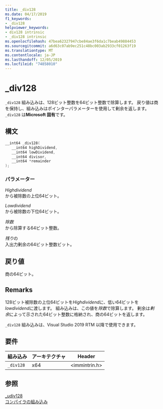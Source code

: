 ```yaml
---
title: _div128
ms.date: 04/17/2019
f1_keywords:
- _div128
helpviewer_keywords:
- div128 intrinsic
- _div128 intrinsic
ms.openlocfilehash: 47bea62327947cbe84ae3f6da1c7beab49884453
ms.sourcegitcommit: a6d63c07ab9ec251c48bc003ab2933cf01263f19
ms.translationtype: MT
ms.contentlocale: ja-JP
ms.lasthandoff: 12/05/2019
ms.locfileid: "74858010"
---
```

# <a name="_div128"></a>_div128

`_div128` 組み込みは、128ビット整数を64ビット整数で除算します。 戻り値は商を保持し、組み込みはポインターパラメーターを使用して剰余を返します。 `_div128` は**Microsoft 固有**です。

## <a name="syntax"></a>構文

```C
__int64 _div128(
   __int64 highDividend,
   __int64 lowDividend,
   __int64 divisor,
   __int64 *remainder
);
```

### <a name="parameters"></a>パラメーター

*Highdividend* \
から被除数の上位64ビット。

*Lowdividend* \
から被除数の下位64ビット。

*除数* \
から除算する64ビット整数。

*残り*の \
入出力剰余の64ビット整数ビット。

## <a name="return-value"></a>戻り値

商の64ビット。

## <a name="remarks"></a>Remarks

128ビット被除数の上位64ビットを*Highdividend*に、低い64ビットを*lowdividend*に渡します。 組み込みは、この値を*除数*で除算します。 剰余は*剰余*によって示された64ビット整数に格納され、商の64ビットを返します。

`_div128` 組み込みは、Visual Studio 2019 RTM 以降で使用できます。

## <a name="requirements"></a>要件

|組み込み|アーキテクチャ|Header|
|---------------|------------------|------------|
|`_div128`|x64|\<immintrin.h>|

## <a name="see-also"></a>参照

[_udiv128](udiv128.md) \
[コンパイラの組み込み](compiler-intrinsics.md)
